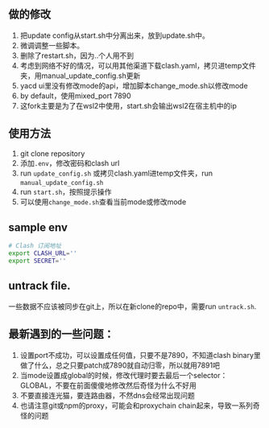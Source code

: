 ## 做的修改

1. 把update config从start.sh中分离出来，放到update.sh中。
2. 微调调整一些脚本。
3. 删除了restart.sh，因为..个人用不到
4. 考虑到网络不好的情况，可以用其他渠道下载clash.yaml，拷贝进temp文件夹，用manual_update_config.sh更新
5. yacd ui里没有修改mode的api，增加脚本change_mode.sh以修改mode
6. by default，使用mixed_port 7890
7. 这fork主要是为了在wsl2中使用，start.sh会输出wsl2在宿主机中的ip

## 使用方法
1. git clone repository
2. 添加`.env`，修改密码和clash url
3. run `update_config.sh` 或拷贝clash.yaml进temp文件夹，run `manual_update_config.sh`
4. run `start.sh`，按照提示操作
5. 可以使用`change_mode.sh`查看当前mode或修改mode

## sample env
```bash
# Clash 订阅地址
export CLASH_URL=''
export SECRET=''
```

## untrack file.
一些数据不应该被同步在git上，所以在新clone的repo中，需要run `untrack.sh`. 

## 最新遇到的一些问题：
1. 设置port不成功，可以设置成任何值，只要不是7890，不知道clash binary里做了什么，总之只要patch成7890就自动归零，所以就用7891吧
2. 当mode设置成global的时候，修改代理时要去最后一个selector：GLOBAL，不要在前面傻傻地修改然后奇怪为什么不好用
3. 不要直接连光猫，要连路由器，不然dns会经常出现问题
4. 也请注意git或npm的proxy，可能会和proxychain chain起来，导致一系列奇怪的问题